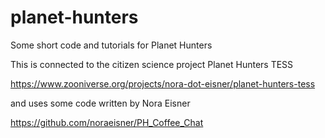 # planet-hunters
Some short code and tutorials for Planet Hunters

This is connected to the citizen science project Planet Hunters TESS

https://www.zooniverse.org/projects/nora-dot-eisner/planet-hunters-tess

and uses some code written by Nora Eisner

https://github.com/noraeisner/PH_Coffee_Chat
